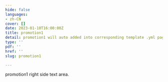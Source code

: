 ```yaml
---
hide: false
languages:
- zh-CN
cover: []
date: 2023-01-10T16:00:00Z
title: promotion1
detail: promotion1 will auto added into corresponding template .yml pages section.
type: ''
pdf: ''
href: ''
slug: promotion1

---
```

promotion1 right side text area.